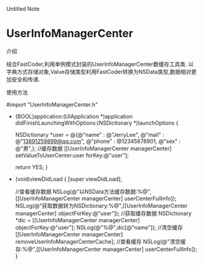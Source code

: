 Untitled Note
# UserInfoManagerCenter

介绍

结合FastCoder,利用单例模式封装的UserInfoManagerCenter数缓存工具类.
以字典方式存储对象,Value存储类型利用FastCoder转换为NSData类型,数据相对更加安全和传递.

使用方法

#import "UserInfoManagerCenter.h"

- (BOOL)application:(UIApplication *)application didFinishLaunchingWithOptions:(NSDictionary *)launchOptions {

    NSDictionary *user = @{@"name" : @"JerryLee",
                           @"mail" : @"13691259899@qq.com",
                           @"phone" : @12345678901,
                           @"sex" : @"男",};
    //缓存数据
    [[UserInfoManagerCenter managerCenter] setValueToUserCenter:user forKey:@"user"];

    return YES;
}

- (void)viewDidLoad {
    [super viewDidLoad];
    
    //查看缓存数据
    NSLog(@"以NSData方法缓存数据:%@",[[UserInfoManagerCenter managerCenter] userCenterFullInfo]);
    NSLog(@"获取数据转为NSDictionary:%@",[[UserInfoManagerCenter managerCenter] objectForKey:@"user"]);
    //获取缓存数据
    NSDictionary *dic = [[UserInfoManagerCenter managerCenter] objectForKey:@"user"];
    NSLog(@"%@",dic[@"name"]);
    //清空缓存
    [[UserInfoManagerCenter managerCenter] removeUserInfoManagerCenterCache];
    //查看缓存
    NSLog(@"清空缓存:%@",[[UserInfoManagerCenter managerCenter] userCenterFullInfo]);
}
